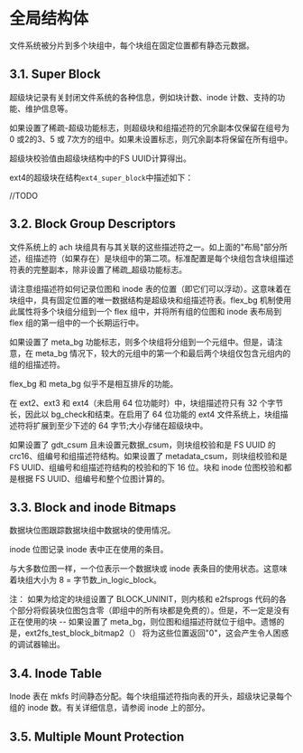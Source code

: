 # 全局结构体

文件系统被分片到多个块组中，每个块组在固定位置都有静态元数据。

## 3.1. Super Block

超级块记录有关封闭文件系统的各种信息，例如块计数、inode 计数、支持的功能、维护信息等。

如果设置了稀疏-超级功能标志，则超级块和组描述符的冗余副本仅保留在组号为 0 或2的3、5 或 7次方的组中。如果未设置标志，则冗余副本将保留在所有组中。

超级块校验值由超级块结构中的FS UUID计算得出。

ext4的超级块在结构```ext4_super_block```中描述如下：

//TODO

## 3.2. Block Group Descriptors

文件系统上的 ach 块组具有与其关联的这些描述符之一。如上面的"布局"部分所述，组描述符（如果存在）是块组中的第二项。标准配置是每个块组包含块组描述符表的完整副本，除非设置了稀疏_超级功能标志。

请注意组描述符如何记录位图和 inode 表的位置（即它们可以浮动）。这意味着在块组中，具有固定位置的唯一数据结构是超级块和组描述符表。flex_bg 机制使用此属性将多个块组分组到一个 flex 组中，并将所有组的位图和 inode 表布局到 flex 组的第一组中的一个长期运行中。

如果设置了 meta_bg 功能标志，则多个块组将分组到一个元组中。但是，请注意，在 meta_bg 情况下，较大的元组中的第一个和最后两个块组仅包含元组内的组的组描述符。

flex_bg 和 meta_bg 似乎不是相互排斥的功能。

在 ext2、ext3 和 ext4（未启用 64 位功能时）中，块组描述符只有 32 个字节长，因此以 bg_check和结束。在启用了 64 位功能的 ext4 文件系统上，块组描述符将扩展到至少下述的 64 字节;大小存储在超级块中。

如果设置了 gdt_csum 且未设置元数据_csum，则块组校验和是 FS UUID 的 crc16、组编号和组描述符结构。如果设置了 metadata_csum，则块组校验和是 FS UUID、组编号和组描述符结构的校验和的下 16 位。块和 inode 位图校验和都是根据 FS UUID、组编号和整个位图计算的。

## 3.3. Block and inode Bitmaps

数据块位图跟踪数据块组中数据块的使用情况。

inode 位图记录 inode 表中正在使用的条目。

与大多数位图一样，一个位表示一个数据块或 inode 表条目的使用状态。这意味着块组大小为 8 = 字节数_in_logic_block。

注： 如果为给定的块组设置了 BLOCK_UNINIT，则内核和 e2fsprogs 代码的各个部分将假装块位图包含零（即组中的所有块都是免费的）。但是，不一定是没有正在使用的块 -- 如果设置了 meta_bg，则位图和组描述符就位于组中。遗憾的是，ext2fs_test_block_bitmap2（） 将为这些位置返回"0"，这会产生令人困惑的调试器输出。

## 3.4. Inode Table

Inode 表在 mkfs 时间静态分配。每个块组描述符指向表的开头，超级块记录每个组的 inode 数。有关详细信息，请参阅 inode 上的部分。

## 3.5. Multiple Mount Protection

